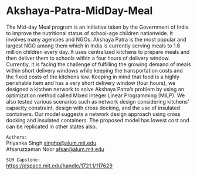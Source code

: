 # Akshaya-Patra-MidDay-Meal
The Mid-day Meal program is an initiative taken by the Government of India to improve the nutritional status of school-age children nationwide. It involves many agencies and NGOs. Akshaya Patra is the most popular and largest NGO among them which in India is currently serving meals to 1.6 million children every day. It uses centralized kitchens to prepare meals and then deliver them to schools within a four hours of delivery window. Currently, it is facing the challenge of fulfilling the growing demand of meals within short delivery windows while keeping the transportation costs and the fixed costs of the kitchens low. Keeping in mind that food is a highly perishable item and has a very short delivery window (four hours), we designed a kitchen network to solve Akshaya Patra’s problem by using an optimization method called Mixed Integer Linear Programming (MILP). We also tested various scenarios such as network design considering kitchens’ capacity constraint, design with cross docking, and the use of insulated containers. Our model suggests a network design approach using cross docking and insulated containers. The proposed model has lowest cost and can be replicated in other states also.

`Authors:`    
Priyanka Singh singhp@alum.mit.edu   
Afsaruzzaman Noor afsar@alum.mit.edu   

`SCM Capstone:`      
https://dspace.mit.edu/handle/1721.1/117629

